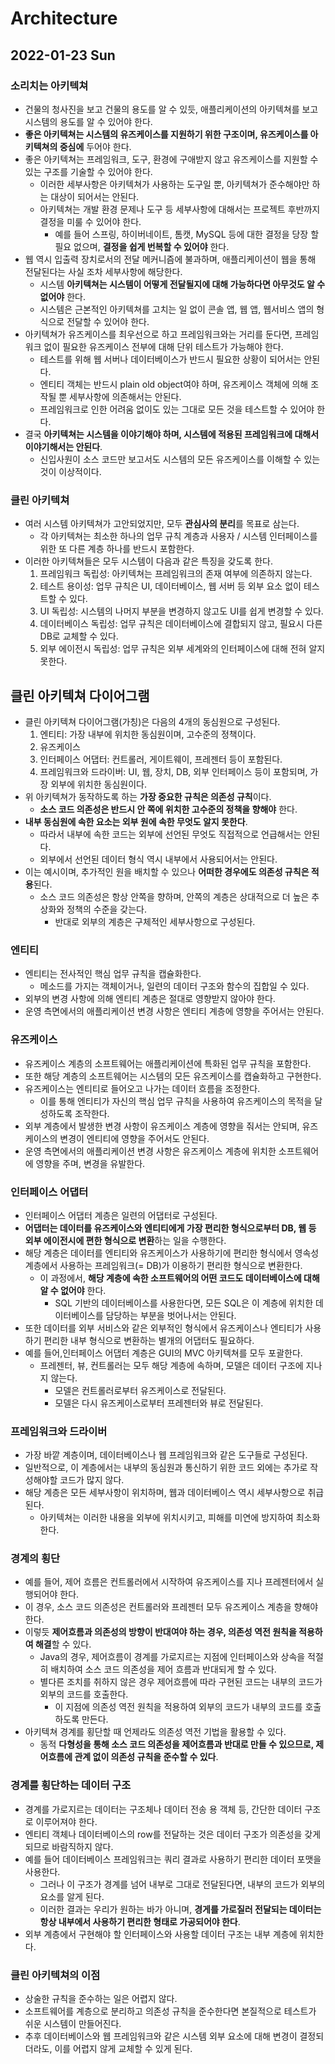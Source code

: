 # Architecture
## 2022-01-23 Sun

### 소리치는 아키텍쳐
* 건물의 청사진을 보고 건물의 용도를 알 수 있듯, 애플리케이션의 아키텍쳐를 보고 시스템의 용도를 알 수 있어야 한다.
* **좋은 아키텍쳐는 시스템의 유즈케이스를 지원하기 위한 구조이며, 유즈케이스를 아키텍쳐의 중심에** 두어야 한다.
* 좋은 아키텍쳐는 프레임워크, 도구, 환경에 구애받지 않고 유즈케이스를 지원할 수 있는 구조를 기술할 수 있어야 한다.
  * 이러한 세부사항은 아키텍쳐가 사용하는 도구일 뿐, 아키텍쳐가 준수해야만 하는 대상이 되어서는 안된다.
  * 아키텍쳐는 개발 환경 문제나 도구 등 세부사항에 대해서는 프로젝트 후반까지 결정을 미룰 수 있어야 한다.
    * 예를 들어 스프링, 하이버네이트, 톰캣, MySQL 등에 대한 결정을 당장 할 필요 없으며, **결정을 쉽게 번복할 수 있어야** 한다.
* 웹 역시 입출력 장치로서의 전달 메커니즘에 불과하며, 애플리케이션이 웹을 통해 전달된다는 사실 조차 세부사항에 해당한다.
  * 시스템 **아키텍쳐는 시스템이 어떻게 전달될지에 대해 가능하다면 아무것도 알 수 없어야** 한다.
  * 시스템은 근본적인 아키텍쳐를 고치는 일 없이 콘솔 앱, 웹 앱, 웹서비스 앱의 형식으로 전달할 수 있어야 한다.
* 아키텍쳐가 유즈케이스를 최우선으로 하고 프레임워크와는 거리를 둔다면, 프레임워크 없이 필요한 유즈케이스 전부에 대해 단위 테스트가 가능해야 한다.
  * 테스트를 위해 웹 서버나 데이터베이스가 반드시 필요한 상황이 되어서는 안된다.
  * 엔티티 객체는 반드시 plain old object여야 하며, 유즈케이스 객체에 의해 조작될 뿐 세부사항에 의존해서는 안된다.
  * 프레임워크로 인한 어려움 없이도 있는 그대로 모든 것을 테스트할 수 있어야 한다.
* 결국 **아키텍쳐는 시스템을 이야기해야 하며, 시스템에 적용된 프레임워크에 대해서 이야기해서는 안된다**.
  * 신입사원이 소스 코드만 보고서도 시스템의 모든 유즈케이스를 이해할 수 있는 것이 이상적이다.

### 클린 아키텍쳐
* 여러 시스템 아키텍쳐가 고안되었지만, 모두 **관심사의 분리**를 목표로 삼는다.
  * 각 아키텍쳐는 최소한 하나의 업무 규칙 계층과 사용자 / 시스템 인터페이스를 위한 또 다른 계층 하나를 반드시 포함한다.
* 이러한 아키텍쳐들은 모두 시스템이 다음과 같은 특징을 갖도록 한다.
  1. 프레임워크 독립성: 아키텍쳐는 프레임워크의 존재 여부에 의존하지 않는다.
  2. 테스트 용이성: 업무 규칙은 UI, 데이터베이스, 웹 서버 등 외부 요소 없이 테스트할 수 있다.
  3. UI 독립성: 시스템의 나머지 부분을 변경하지 않고도 UI를 쉽게 변경할 수 있다.
  4. 데이터베이스 독립성: 업무 규칙은 데이터베이스에 결합되지 않고, 필요시 다른 DB로 교체할 수 있다.
  5. 외부 에이전시 독립성: 업무 규칙은 외부 세계와의 인터페이스에 대해 전혀 알지 못한다.

## 클린 아키텍쳐 다이어그램
* 클린 아키텍쳐 다이어그램(가칭)은 다음의 4개의 동심원으로 구성된다.
  1. 엔티티: 가장 내부에 위치한 동심원이며, 고수준의 정책이다.
  2. 유즈케이스
  3. 인터페이스 어댑터: 컨트롤러, 게이트웨이, 프레젠터 등이 포함된다.
  4. 프레임워크와 드라이버: UI, 웹, 장치, DB, 외부 인터페이스 등이 포함되며, 가장 외부에 위치한 동심원이다.
* 위 아키텍쳐가 동작하도록 하는 **가장 중요한 규칙은 의존성 규칙**이다.
  * **소스 코드 의존성은 반드시 안 쪽에 위치한 고수준의 정책을 향해야** 한다.
* **내부 동심원에 속한 요소는 외부 원에 속한 무엇도 알지 못한다**.
  * 따라서 내부에 속한 코드는 외부에 선언된 무엇도 직접적으로 언급해서는 안된다.
  * 외부에서 선언된 데이터 형식 역시 내부에서 사용되어서는 안된다.
* 이는 예시이며, 추가적인 원을 배치할 수 있으나 **어떠한 경우에도 의존성 규칙은 적용**된다.
  * 소스 코드 의존성은 항상 안쪽을 향하며, 안쪽의 계층은 상대적으로 더 높은 추상화와 정책의 수준을 갖는다.
    * 반대로 외부의 계층은 구체적인 세부사항으로 구성된다.

### 엔티티
* 엔티티는 전사적인 핵심 업무 규칙을 캡슐화한다.
  * 메소드를 가지는 객체이거나, 일련의 데이터 구조와 함수의 집합일 수 있다.
* 외부의 변경 사항에 의해 엔티티 계층은 절대로 영향받지 않아야 한다.
* 운영 측면에서의 애플리케이션 변경 사항은 엔티티 계층에 영향을 주어서는 안된다.

### 유즈케이스
* 유즈케이스 계층의 소프트웨어는 애플리케이션에 특화된 업무 규칙을 포함한다.
* 또한 해당 계층의 소프트웨어는 시스템의 모든 유즈케이스를 캡슐화하고 구현한다.
* 유즈케이스는 엔티티로 들어오고 나가는 데이터 흐름을 조정한다.
  * 이를 통해 엔티티가 자신의 핵심 업무 규칙을 사용하여 유즈케이스의 목적을 달성하도록 조작한다.
* 외부 계층에서 발생한 변경 사항이 유즈케이스 계층에 영향을 줘서는 안되며, 유즈케이스의 변경이 엔티티에 영향을 주어서도 안된다.
* 운영 측면에서의 애플리케이션 변경 사항은 유즈케이스 계층에 위치한 소프트웨어에 영향을 주며, 변경을 유발한다.

### 인터페이스 어댑터
* 인터페이스 어댑터 계층은 일련의 어댑터로 구성된다.
* **어댑터는 데이터를 유즈케이스와 엔티티에게 가장 편리한 형식으로부터 DB, 웹 등 외부 에이전시에 편한 형식으로 변환**하는 일을 수행한다.
* 해당 계층은 데이터를 엔티티와 유즈케이스가 사용하기에 편리한 형식에서 영속성 계층에서 사용하는 프레임워크(= DB)가 이용하기 편리한 형식으로 변환한다.
  * 이 과정에서, **해당 계층에 속한 소프트웨어의 어떤 코드도 데이터베이스에 대해 알 수 없어야** 한다.
    * SQL 기반의 데이터베이스를 사용한다면, 모든 SQL은 이 계층에 위치한 데이터베이스를 담당하는 부분을 벗어나서는 안된다.
* 또한 데이터를 외부 서비스와 같은 외부적인 형식에서 유즈케이스나 엔티티가 사용하기 편리한 내부 형식으로 변환하는 별개의 어댑터도 필요하다.
* 예를 들어,인터페이스 어댑터 계층은 GUI의 MVC 아키텍쳐를 모두 포괄한다.
  * 프레젠터, 뷰, 컨트롤러는 모두 해당 계층에 속하며, 모델은 데이터 구조에 지나지 않는다.
    * 모델은 컨트롤러로부터 유즈케이스로 전달된다.
    * 모델은 다시 유즈케이스로부터 프레젠터와 뷰로 전달된다.

### 프레임워크와 드라이버
* 가장 바깥 계층이며, 데이터베이스나 웹 프레임워크와 같은 도구들로 구성된다.
* 일반적으로, 이 계층에서는 내부의 동심원과 통신하기 위한 코드 외에는 추가로 작성해야할 코드가 많지 않다.
* 해당 계층은 모든 세부사항이 위치하며, 웹과 데이터베이스 역시 세부사항으로 취급된다.
  * 아키텍쳐는 이러한 내용을 외부에 위치시키고, 피해를 미연에 방지하여 최소화한다.

### 경계의 횡단
* 예를 들어, 제어 흐름은 컨트롤러에서 시작하여 유즈케이스를 지나 프레젠터에서 실행되어야 한다.
* 이 경우, 소스 코드 의존성은 컨트롤러와 프레젠터 모두 유즈케이스 계층을 향해야 한다.
* 이렇듯 **제어흐름과 의존성의 방향이 반대여야 하는 경우, 의존성 역전 원칙을 적용하여 해결**할 수 있다.
  * Java의 경우, 제어흐름이 경계를 가로지르는 지점에 인터페이스와 상속을 적절히 배치하여 소스 코드 의존성을 제어 흐름과 반대되게 할 수 있다.
  * 별다른 조치를 취하지 않은 경우 제어흐름에 따라 구현된 코드는 내부의 코드가 외부의 코드를 호출한다.
    * 이 지점에 의존성 역전 원칙을 적용하여 외부의 코드가 내부의 코드를 호출하도록 만든다.
* 아키텍쳐 경계를 횡단할 때 언제라도 의존성 역전 기법을 활용할 수 있다.
  * 동적 **다형성을 통해 소스 코드 의존성을 제어흐름과 반대로 만들 수 있으므로, 제어흐름에 관계 없이 의존성 규칙을 준수할 수 있다**.

### 경계를 횡단하는 데이터 구조
* 경계를 가로지르는 데이터는 구조체나 데이터 전송 용 객체 등, 간단한 데이터 구조로 이루어져야 한다.
* 엔티티 객체나 데이터베이스의 row를 전달하는 것은 데이터 구조가 의존성을 갖게 되므로 바람직하지 않다.
* 예를 들어 데이터베이스 프레임워크는 쿼리 결과로 사용하기 편리한 데이터 포맷을 사용한다.
  * 그러나 이 구조가 경계를 넘어 내부로 그대로 전달된다면, 내부의 코드가 외부의 요소를 알게 된다.
  * 이러한 결과는 우리가 원하는 바가 아니며, **경게를 가로질러 전달되는 데이터는 항상 내부에서 사용하기 편리한 형태로 가공되어야 한다**.
* 외부 계층에서 구현해야 할 인터페이스와 사용할 데이터 구조는 내부 계층에 위치한다.

### 클린 아키텍쳐의 이점
* 상술한 규칙을 준수하는 일은 어렵지 않다.
* 소프트웨어를 계층으로 분리하고 의존성 규칙을 준수한다면 본질적으로 테스트가 쉬운 시스템이 만들어진다.
* 추후 데이터베이스와 웹 프레임워크와 같은 시스템 외부 요소에 대해 변경이 결정되더라도, 이를 어렵지 않게 교체할 수 있게 된다.
